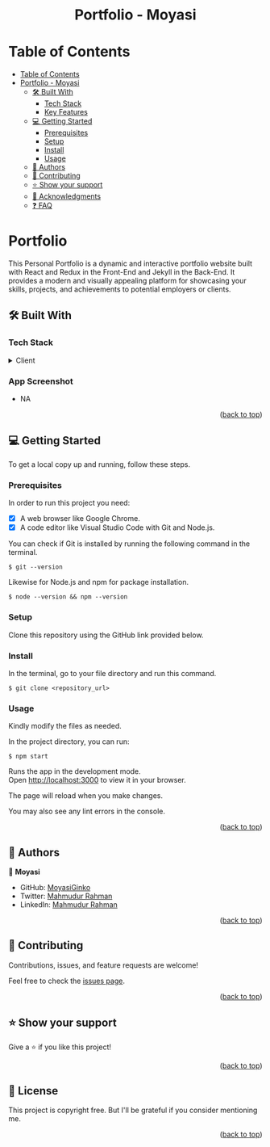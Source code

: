 <a name="readme-top"></a>

<h1 align='center'> Portfolio - Moyasi </h1>


# Table of Contents

- [Table of Contents](#-table-of-contents)
- [ Portfolio - Moyasi ](#-about-project-)
  - [🛠 Built With ](#-built-with-)
    - [Tech Stack ](#tech-stack-)
    - [Key Features ](#key-features-)
  - [💻 Getting Started ](#-getting-started-)
    - [Prerequisites](#prerequisites)
    - [Setup](#setup)
    - [Install](#install)
    - [Usage](#usage)
  - [👥 Authors ](#-authors-)
  - [🤝 Contributing ](#-contributing-)
  - [⭐️ Show your support ](#️-show-your-support-)
  - [🙏 Acknowledgments ](#-acknowledgments-)
  - [❓ FAQ ](#-faq-)

<!-- PROJECT DESCRIPTION -->

# Portfolio <a name="about-project"></a>

This Personal Portfolio is a dynamic and interactive portfolio website built with React and Redux in the Front-End and Jekyll in the Back-End. It provides a modern and visually appealing platform for showcasing your skills, projects, and achievements to potential employers or clients.

## 🛠 Built With <a name="built-with"></a>

### Tech Stack <a name="tech-stack"></a>


<details>
  <summary>Client</summary>
  <ul>
    <li><a href="https://reactjs.org/">React.js</a></li>
  </ul>
</details>

### App Screenshot
- NA


<p align="right">(<a href="#readme-top">back to top</a>)</p>

<!-- GETTING STARTED -->

## 💻 Getting Started <a name="getting-started"></a>


To get a local copy up and running, follow these steps.

### Prerequisites

In order to run this project you need:
- [x] A web browser like Google Chrome.
- [x] A code editor like Visual Studio Code with Git and Node.js.

You can check if Git is installed by running the following command in the terminal.
```
$ git --version
```

Likewise for Node.js and npm for package installation.
```
$ node --version && npm --version
```
### Setup

Clone this repository using the GitHub link provided below.


### Install

In the terminal, go to your file directory and run this command.

```
$ git clone <repository_url>
```



### Usage

Kindly modify the files as needed.

In the project directory, you can run:
```
$ npm start
```
Runs the app in the development mode.\
Open [http://localhost:3000](http://localhost:3000) to view it in your browser.

The page will reload when you make changes.

You may also see any lint errors in the console.


<p align="right">(<a href="#readme-top">back to top</a>)</p>

<!-- AUTHORS -->

## 👥 Authors <a name="authors"></a>

👤 **Moyasi**

- GitHub: [MoyasiGinko](https://github.com/moyasiginko)
- Twitter: [Mahmudur Rahman](https://twitter.com/moyasi_ginko)
- LinkedIn: [Mahmudur Rahman](https://linkedin.com/in/moyasi)




<p align="right">(<a href="#readme-top">back to top</a>)</p>


## 🤝 Contributing <a name="contributing"></a>

Contributions, issues, and feature requests are welcome!

Feel free to check the [issues page](../../issues/).

<p align="right">(<a href="#readme-top">back to top</a>)</p>



## ⭐️ Show your support <a name="support"></a>


Give a ⭐️ if you like this project!

<p align="right">(<a href="#readme-top">back to top</a>)</p>


## 📝 License <a name="license"></a>

This project is copyright free. But I'll be grateful if you consider mentioning me.

<p align="right">(<a href="#readme-top">back to top</a>)</p>
